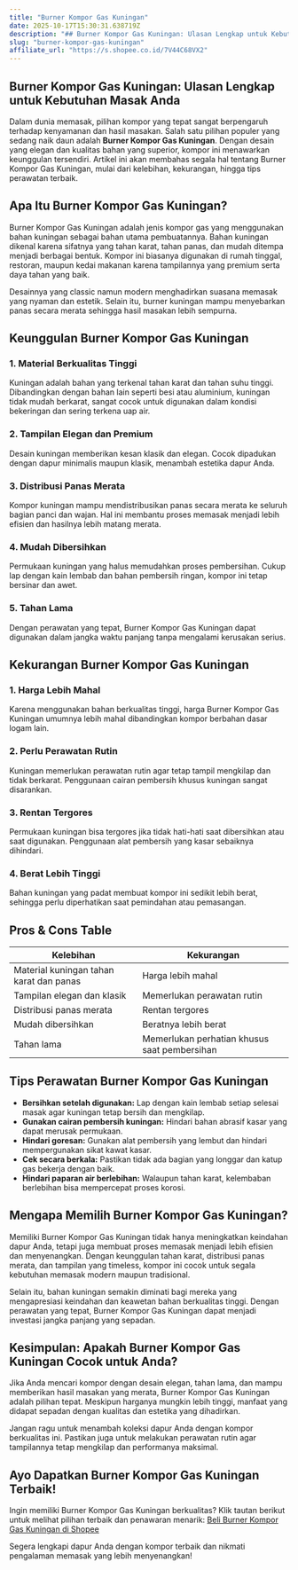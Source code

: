```yaml
---
title: "Burner Kompor Gas Kuningan"
date: 2025-10-17T15:30:31.638719Z
description: "## Burner Kompor Gas Kuningan: Ulasan Lengkap untuk Kebutuhan Masak Anda..."
slug: "burner-kompor-gas-kuningan"
affiliate_url: "https://s.shopee.co.id/7V44C68VX2"
---
```

## Burner Kompor Gas Kuningan: Ulasan Lengkap untuk Kebutuhan Masak Anda

Dalam dunia memasak, pilihan kompor yang tepat sangat berpengaruh terhadap kenyamanan dan hasil masakan. Salah satu pilihan populer yang sedang naik daun adalah **Burner Kompor Gas Kuningan**. Dengan desain yang elegan dan kualitas bahan yang superior, kompor ini menawarkan keunggulan tersendiri. Artikel ini akan membahas segala hal tentang Burner Kompor Gas Kuningan, mulai dari kelebihan, kekurangan, hingga tips perawatan terbaik.

## Apa Itu Burner Kompor Gas Kuningan?

Burner Kompor Gas Kuningan adalah jenis kompor gas yang menggunakan bahan kuningan sebagai bahan utama pembuatannya. Bahan kuningan dikenal karena sifatnya yang tahan karat, tahan panas, dan mudah ditempa menjadi berbagai bentuk. Kompor ini biasanya digunakan di rumah tinggal, restoran, maupun kedai makanan karena tampilannya yang premium serta daya tahan yang baik.

Desainnya yang classic namun modern menghadirkan suasana memasak yang nyaman dan estetik. Selain itu, burner kuningan mampu menyebarkan panas secara merata sehingga hasil masakan lebih sempurna.

## Keunggulan Burner Kompor Gas Kuningan

### 1. Material Berkualitas Tinggi
Kuningan adalah bahan yang terkenal tahan karat dan tahan suhu tinggi. Dibandingkan dengan bahan lain seperti besi atau aluminium, kuningan tidak mudah berkarat, sangat cocok untuk digunakan dalam kondisi bekeringan dan sering terkena uap air.

### 2. Tampilan Elegan dan Premium
Desain kuningan memberikan kesan klasik dan elegan. Cocok dipadukan dengan dapur minimalis maupun klasik, menambah estetika dapur Anda.

### 3. Distribusi Panas Merata
Kompor kuningan mampu mendistribusikan panas secara merata ke seluruh bagian panci dan wajan. Hal ini membantu proses memasak menjadi lebih efisien dan hasilnya lebih matang merata.

### 4. Mudah Dibersihkan
Permukaan kuningan yang halus memudahkan proses pembersihan. Cukup lap dengan kain lembab dan bahan pembersih ringan, kompor ini tetap bersinar dan awet.

### 5. Tahan Lama
Dengan perawatan yang tepat, Burner Kompor Gas Kuningan dapat digunakan dalam jangka waktu panjang tanpa mengalami kerusakan serius.

## Kekurangan Burner Kompor Gas Kuningan

### 1. Harga Lebih Mahal
Karena menggunakan bahan berkualitas tinggi, harga Burner Kompor Gas Kuningan umumnya lebih mahal dibandingkan kompor berbahan dasar logam lain.

### 2. Perlu Perawatan Rutin
Kuningan memerlukan perawatan rutin agar tetap tampil mengkilap dan tidak berkarat. Penggunaan cairan pembersih khusus kuningan sangat disarankan.

### 3. Rentan Tergores
Permukaan kuningan bisa tergores jika tidak hati-hati saat dibersihkan atau saat digunakan. Penggunaan alat pembersih yang kasar sebaiknya dihindari.

### 4. Berat Lebih Tinggi
Bahan kuningan yang padat membuat kompor ini sedikit lebih berat, sehingga perlu diperhatikan saat pemindahan atau pemasangan.

## Pros & Cons Table

| Kelebihan                                    | Kekurangan                                  |
|----------------------------------------------|--------------------------------------------|
| Material kuningan tahan karat dan panas      | Harga lebih mahal                        |
| Tampilan elegan dan klasik                   | Memerlukan perawatan rutin               |
| Distribusi panas merata                      | Rentan tergores                           |
| Mudah dibersihkan                           | Beratnya lebih berat                     |
| Tahan lama                                   | Memerlukan perhatian khusus saat pembersihan |

## Tips Perawatan Burner Kompor Gas Kuningan

- **Bersihkan setelah digunakan:** Lap dengan kain lembab setiap selesai masak agar kuningan tetap bersih dan mengkilap.
- **Gunakan cairan pembersih kuningan:** Hindari bahan abrasif kasar yang dapat merusak permukaan.
- **Hindari goresan:** Gunakan alat pembersih yang lembut dan hindari mempergunakan sikat kawat kasar.
- **Cek secara berkala:** Pastikan tidak ada bagian yang longgar dan katup gas bekerja dengan baik.
- **Hindari paparan air berlebihan:** Walaupun tahan karat, kelembaban berlebihan bisa mempercepat proses korosi.

## Mengapa Memilih Burner Kompor Gas Kuningan?

Memiliki Burner Kompor Gas Kuningan tidak hanya meningkatkan keindahan dapur Anda, tetapi juga membuat proses memasak menjadi lebih efisien dan menyenangkan. Dengan keunggulan tahan karat, distribusi panas merata, dan tampilan yang timeless, kompor ini cocok untuk segala kebutuhan memasak modern maupun tradisional.

Selain itu, bahan kuningan semakin diminati bagi mereka yang mengapresiasi keindahan dan keawetan bahan berkualitas tinggi. Dengan perawatan yang tepat, Burner Kompor Gas Kuningan dapat menjadi investasi jangka panjang yang sepadan.

## Kesimpulan: Apakah Burner Kompor Gas Kuningan Cocok untuk Anda?

Jika Anda mencari kompor dengan desain elegan, tahan lama, dan mampu memberikan hasil masakan yang merata, Burner Kompor Gas Kuningan adalah pilihan tepat. Meskipun harganya mungkin lebih tinggi, manfaat yang didapat sepadan dengan kualitas dan estetika yang dihadirkan.

Jangan ragu untuk menambah koleksi dapur Anda dengan kompor berkualitas ini. Pastikan juga untuk melakukan perawatan rutin agar tampilannya tetap mengkilap dan performanya maksimal.

## Ayo Dapatkan Burner Kompor Gas Kuningan Terbaik!

Ingin memiliki Burner Kompor Gas Kuningan berkualitas? Klik tautan berikut untuk melihat pilihan terbaik dan penawaran menarik: [Beli Burner Kompor Gas Kuningan di Shopee](https://s.shopee.co.id/7V44C68VX2)

Segera lengkapi dapur Anda dengan kompor terbaik dan nikmati pengalaman memasak yang lebih menyenangkan!